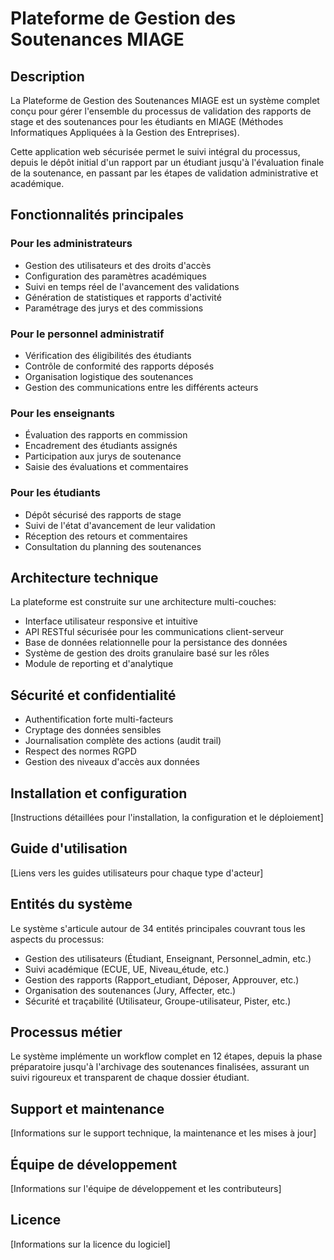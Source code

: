 # Plateforme de Gestion des Soutenances MIAGE

## Description
La Plateforme de Gestion des Soutenances MIAGE est un système complet conçu pour gérer l'ensemble du processus de validation des rapports de stage et des soutenances pour les étudiants en MIAGE (Méthodes Informatiques Appliquées à la Gestion des Entreprises).

Cette application web sécurisée permet le suivi intégral du processus, depuis le dépôt initial d'un rapport par un étudiant jusqu'à l'évaluation finale de la soutenance, en passant par les étapes de validation administrative et académique.

## Fonctionnalités principales

### Pour les administrateurs
- Gestion des utilisateurs et des droits d'accès
- Configuration des paramètres académiques
- Suivi en temps réel de l'avancement des validations
- Génération de statistiques et rapports d'activité
- Paramétrage des jurys et des commissions

### Pour le personnel administratif
- Vérification des éligibilités des étudiants
- Contrôle de conformité des rapports déposés
- Organisation logistique des soutenances
- Gestion des communications entre les différents acteurs

### Pour les enseignants
- Évaluation des rapports en commission
- Encadrement des étudiants assignés
- Participation aux jurys de soutenance
- Saisie des évaluations et commentaires

### Pour les étudiants
- Dépôt sécurisé des rapports de stage
- Suivi de l'état d'avancement de leur validation
- Réception des retours et commentaires
- Consultation du planning des soutenances

## Architecture technique
La plateforme est construite sur une architecture multi-couches:
- Interface utilisateur responsive et intuitive
- API RESTful sécurisée pour les communications client-serveur
- Base de données relationnelle pour la persistance des données
- Système de gestion des droits granulaire basé sur les rôles
- Module de reporting et d'analytique

## Sécurité et confidentialité
- Authentification forte multi-facteurs
- Cryptage des données sensibles
- Journalisation complète des actions (audit trail)
- Respect des normes RGPD
- Gestion des niveaux d'accès aux données

## Installation et configuration
[Instructions détaillées pour l'installation, la configuration et le déploiement]

## Guide d'utilisation
[Liens vers les guides utilisateurs pour chaque type d'acteur]

## Entités du système
Le système s'articule autour de 34 entités principales couvrant tous les aspects du processus:
- Gestion des utilisateurs (Étudiant, Enseignant, Personnel_admin, etc.)
- Suivi académique (ECUE, UE, Niveau_étude, etc.)
- Gestion des rapports (Rapport_etudiant, Déposer, Approuver, etc.)
- Organisation des soutenances (Jury, Affecter, etc.)
- Sécurité et traçabilité (Utilisateur, Groupe-utilisateur, Pister, etc.)

## Processus métier
Le système implémente un workflow complet en 12 étapes, depuis la phase préparatoire jusqu'à l'archivage des soutenances finalisées, assurant un suivi rigoureux et transparent de chaque dossier étudiant.

## Support et maintenance
[Informations sur le support technique, la maintenance et les mises à jour]

## Équipe de développement
[Informations sur l'équipe de développement et les contributeurs]

## Licence
[Informations sur la licence du logiciel]
